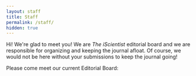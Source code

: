 ```yaml
---
layout: staff
title: Staff
permalink: /staff/
hidden: true
---
```

Hi! We're glad to meet you! We are *The iScientist* editorial board and we are responsible for organizing and keeping the journal afloat. Of course, we would not be here without your submissions to keep the journal going!

Please come meet our current Editorial Board:
